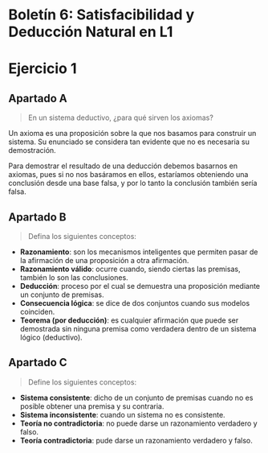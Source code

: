 # Boletín 6: Satisfacibilidad y Deducción Natural en L1

# Ejercicio 1

## Apartado A

> En un sistema deductivo, ¿para qué sirven los axiomas?

Un axioma es una proposición sobre la que nos basamos para construir un sistema. Su enunciado se considera tan evidente que no es necesaria su demostración.

Para demostrar el resultado de una deducción debemos basarnos en axiomas, pues si no nos basáramos en ellos, estaríamos obteniendo una conclusión desde una base falsa, y por lo tanto la conclusión también sería falsa.

## Apartado B

> Defina los siguientes conceptos:

* **Razonamiento**: son los mecanismos inteligentes que permiten pasar de la afirmación de una proposición a otra afirmación.
* **Razonamiento válido**: ocurre cuando, siendo ciertas las premisas, también lo son las conclusiones.
* **Deducción**: proceso por el cual se demuestra una proposición mediante un conjunto de premisas.
* **Consecuencia lógica**: se dice de dos conjuntos cuando sus modelos coinciden.
* **Teorema (por deducción)**: es cualquier afirmación que puede ser demostrada sin ninguna premisa como verdadera dentro de un sistema lógico (deductivo).

## Apartado C

> Define los siguientes conceptos:

* **Sistema consistente**: dicho de un conjunto de premisas cuando no es posible obtener una premisa y su contraria.
* **Sistema inconsistente**: cuando un sistema no es consistente.
* **Teoría no contradictoria**: no puede darse un razonamiento verdadero y falso.
* **Teoría contradictoria**: pude darse un razonamiento verdadero y falso.